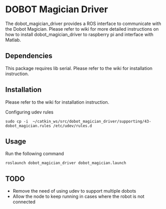 # DOBOT Magician Driver
The dobot_magician_driver provides a ROS interface to communicate with the Dobot Magician.
Please refer to wiki for more detailed instructions on how to install dobot_magician_driver to raspberry pi and interface with Matlab. 
## Dependencies
This package requires lib serial. Please refer to the wiki for installation instruction.

## Installation
Please refer to the wiki for installation instruction.

Configuring udev rules

```
sudo cp -i  ~/catkin_ws/src/dobot_magician_driver/supporting/43-dobot_magician.rules /etc/udev/rules.d
```
## Usage
Run the following command
```
roslaunch dobot_magician_driver dobot_magician.launch
```

## TODO
- Remove the need of using udev to support multiple dobots
- Allow the node to keep running in cases where the robot is not connected
